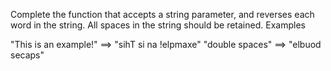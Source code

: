 Complete the function that accepts a string parameter, and reverses each word in the string. All spaces in the string should be retained.
Examples

"This is an example!" ==> "sihT si na !elpmaxe"
"double  spaces"      ==> "elbuod  secaps"


